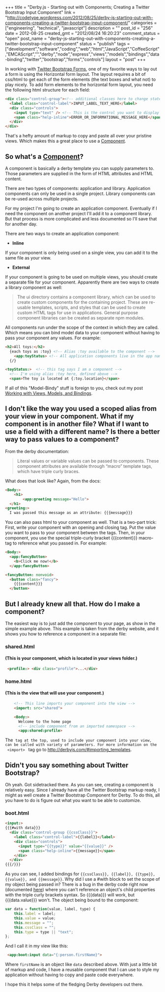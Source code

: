 +++
title = "Derby.js - Starting out with Components; Creating a Twitter Bootstrap Input Component"
link = "http://codetype.wordpress.com/2012/08/25/derby-js-starting-out-with-components-creating-a-twitter-bootstrap-input-component/"
categories = ["engineering", "technical", "javascript"]
description = ""
post_id = "256"
date = 2012-08-25
created_gmt = "2012/08/24 16:20:23"
comment_status = "open"
post_name = "derby-js-starting-out-with-components-creating-a-twitter-bootstrap-input-component"
status = "publish"
tags = ["development","software","coding","web","html","JavaScript","CoffeeScript","EMCAScript","","derby","node","express","views","models","bindings","data-binding","twitter","bootstrap","forms","controls"]
layout = "post"
+++

In working with [Twitter Bootstrap Forms](http://twitter.github.com/bootstrap/base-css.html#forms), one of my favorite ways to lay out a form is using the Horizontal form layout. The layout requires a bit of css/html to get each of the form elements (the text boxes and what not) to play nicely. To add form elements to the horizontal form layout, you need the following html structure for each field:

``` html
<div class="control-group"><!-- additional classes here to change state -->
  <label class="control-label">INPUT_LABEL_TEXT_HERE</label>
  <div class="controls">
    <input type="text" /> <!-- This is the control you want to display -->
    <span class="help-inline">ERROR_OR_INFORMATIONAL_MESSAGE_HERE</span>
  </div>
</div>
```

 That's a hefty amount of markup to copy and paste all over your pristine views. Which makes this a great place to use a [Component](http://derbyjs.com/#components).

## So what's a [Component](http://derbyjs.com/#components)?

A component is basically a derby template you can supply parameters to. Those parameters are supplied in the form of HTML attributes and HTML content.

There are two types of components: application and library. Application components can only be used in a single project. Library components can be re-used across multiple projects.

For my project I'm going to create an application component. Eventually if I need the component on another project I'll add it to a component library. But that process is more complicated and less documented so I'll save that for another day.

There are two ways to create an application component:

  * **Inline**

If your component is only being used on a single view, you can add it to the same file as your view.

  * **External**

If your component is going to be used on multiple views, you should create a separate file for your component.  Apparently there are two ways to create a library component as well:

> The ui directory contains a component library, which can be used to create custom components for the containing project. These are re-usable templates, scripts, and styles that can be used to create custom HTML tags for use in applications. General purpose component libraries can be created as separate npm modules.

All components run under the scope of the context in which they are called. Which means you can bind model data to your component without having to pass your component any values. For example:

``` html
<h2>All toys:</h2>
  {each toys as :toy} <!-- Alias :toy available to the component -->
    <app:toyStatus> <!-- All application components live in the app namespace -->
  {/}

<toyStatus:>  <!-- this tag says I am a component -->
  <!-- I'm using alias :toy here, defined above -->
  <span>The toy is located at {:toy.location}</span>
```

 If all of this "Model-Bindy" stuff is foreign to you, check out my post [Working with Views, Models, and Bindings](/posts/20120807-derby-js-working-with-view-templates-models-and-bindings).

## I don't like the way you used a scoped alias from your view in your component. What if my component is in another file? What if I want to use a field with a different name? Is there a better way to pass values to a component?

From the derby documentation:

> Literal values or variable values can be passed to components. These component attributes are available through “macro” template tags, which have triple curly braces.

What does that look like? Again, from the docs:

``` html
<Body:>
	<h1>
		<app:greeting message="Hello">
  </h1>
<greeting:>
  I was passed this message as an attribute: {{{message}}}
```

 You can also pass html to your component as well. That is a two-part trick: First, write your component with an opening and closing tag. Put the value you want to pass to your component between the tags. Then, in your component, you use the special triple-curly bracket {{{content}}} macro-tag to reference what you passed in. For example:

``` html
<Body:>
  <app:fancyButton>
    <b>Click me now!</b>
  </app:fancyButton>

<fancyButton: nonvoid>
  <button class="fancy">
    {{{content}}}
  </button>
```

## But I already knew all that. How do I make a component?

The easiest way is to just add the component to your page, as show in the simple example above. This example is taken from the derby website, and it shows you how to reference a component in a separate file:

### shared.html

#### (This is your component, which is located in your views folder.)


``` html
 <profile:> <div class="profile">...</div>
```

### home.html

#### (This is the view that will use your component.)

``` html
	<!-- This line imports your component into the view -->
	<import: src="shared">

	<Body:>
	  Welcome to the home page
	  <!-- include component from an imported namespace -->
	  <app:shared:profile>
```

 The <import> ``tag at the top, used to include your component into your view, can be called with variety of parameters. For more information on the  <import> `` tag go to <http://derbyjs.com/#importing_templates>.

## Didn't you say something about Twitter Bootstrap?

Oh yeah. Got sidetracked there. As you can see, creating a component is relatively easy. Since I already have all the Twitter Bootstrap markup ready, I might as well create a Twitter Bootstrap Component for Derby. To do this, all you have to do is figure out what you want to be able to customize.

### boot.html


``` html
<input:>
{{{#with data}}}
  <div class="control-group {{cssClass}}">
    <label class="control-label">{{label}}</label>
    <div class="controls">
      <input type="{{type}}" value="{{value}}" />
      <span class="help-inline">{{message}}</span>
    </div>
  </div>
{{{/}}}
```

 As you can see, I added bindings for `{{cssClass}}, {{label}}, {{type}}, {{value}}, and {{message}}`. Why did I use a #with block to set the scope of my object being passed in? There is a bug in the derby code right now (documented [here](https://github.com/codeparty/derby/issues/138)) where you can't reference an object's child properties with the triple curly brackets syntax. So {{{data}}} will work, but {{{data.value}}} won't. The object being bound to the component:

``` js
var data = function(value, label, type) {
    this.label = label;
    this.value = value;
    this.message = "";
    this.cssClass = "";
    this.type = type || "text";
};
```

 And I call it in my view like this:
``` html
 <app:boot:input data="{:person.firstName}">
```

 Where `firstName` is an object like `data` described above. With just a little bit of markup and code, I have a reusable component that I can use to style my application without having to copy and paste code everywhere.

 I hope this it helps some of the fledging Derby developers out there.
